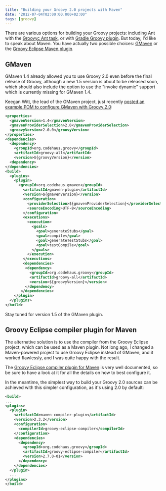 ```yaml
---
title: "Building your Groovy 2.0 projects with Maven"
date: "2012-07-04T02:00:00.000+02:00"
tags: [groovy]
---
```


There are various options for building your Groovy projects: including Ant with the [Groovyc Ant task](http://groovy.codehaus.org/The+groovyc+Ant+Task), or with [Gradle Groovy plugin](http://www.gradle.org/docs/current/userguide/groovy_plugin.html). But today, I'd like to speak about Maven. You have actually two possible choices: [GMaven](http://gmaven.codehaus.org/) or the [Groovy Eclipse Maven plugin](http://groovy.codehaus.org/Groovy-Eclipse+compiler+plugin+for+Maven).  

## GMaven 

GMaven 1.4 already allowed you to use Groovy 2.0 even before the final release of Groovy, although a new 1.5 version is about to be released soon, which should also include the option to use the "invoke dynamic" support which is currently missing for GMaven 1.4.  

Keegan Witt, the lead of the GMaven project, just recently [posted an example POM to configure GMaven with Groovy 2.0](http://groovy.329449.n5.nabble.com/Groovy-Eclipse-compiler-plugin-for-Maven-replacing-gmaven-td5709858.html#a5710494):  

```xml
<properties>
  <gmavenVersion>1.4</gmavenVersion>
  <gmavenProviderSelection>2.0</gmavenProviderSelection>
  <groovyVersion>2.0.0</groovyVersion>
</properties>
<dependencies>
  <dependency>
    <groupId>org.codehaus.groovy</groupId>
    <artifactId>groovy-all</artifactId>
    <version>${groovyVersion}</version>
  <dependency>
</dependencies>
<build>
  <plugins>
    <plugin>
      <groupId>org.codehaus.gmaven</groupId>
        <artifactId>gmaven-plugin</artifactId>
        <version>${gmavenVersion}</version>
        <configuration>
          <providerSelection>${gmavenProviderSelection}</providerSelection>
          <sourceEncoding>UTF-8</sourceEncoding>
        </configuration>
        <executions>
          <execution>
            <goals>
              <goal>generateStubs</goal>
              <goal>compile</goal>
              <goal>generateTestStubs</goal>
              <goal>testCompile</goal>
            </goals>
          </execution>
        </executions>
        <dependencies>
         <dependency>
           <groupId>org.codehaus.groovy</groupId>
           <artifactId>groovy-all</artifactId>
           <version>${groovyVersion}</version>
         </dependency>
       </dependencies>
    </plugin>
  </plugins>
</build>
````

Stay tuned for version 1.5 of the GMaven plugin.  

## Groovy Eclipse compiler plugin for Maven 

The alternative solution is to use the compiler from the Groovy Eclipse project, which can be used as a Maven plugin. Not long ago, I changed a Maven-powered project to use Groovy Eclipse instead of GMaven, and it worked flawlessly, and I was quite happy with the result.  

The [Groovy Eclipse compiler plugin for Maven](http://groovy.codehaus.org/Groovy-Eclipse+compiler+plugin+for+Maven) is very well documented, so be sure to have a look at it for all the details on how to best configure it.  

In the meantime, the simplest way to build your Groovy 2.0 sources can be achieved with this simpler configuration, as it's using 2.0 by default:

```xml
<build>
...
<plugins>
  <plugin>
    <artifactId>maven-compiler-plugin</artifactId>
    <version>2.3.2</version>
    <configuration>
      <compilerId>groovy-eclipse-compiler</compilerId>
    </configuration>
    <dependencies>
      <dependency>
        <groupId>org.codehaus.groovy</groupId>
        <artifactId>groovy-eclipse-compiler</artifactId>
        <version>2.7.0-01</version>
      </dependency>
    </dependencies>
  </plugin>
  ...
</plugins>
</build>
```